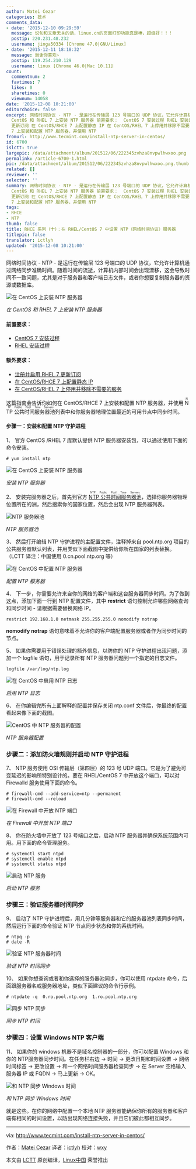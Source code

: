 ```yaml
---
author: Matei Cezar
categories: 技术
comments_data:
- date: '2015-12-10 09:29:59'
  message: 说句和文章无关的话，linux.cn的页面打印功能真是棒，超级好！！！
  postip: 220.231.48.232
  username: jinga50334 [Chrome 47.0|GNU/Linux]
- date: '2015-12-11 18:18:32'
  message: 谢谢你喜欢~
  postip: 119.254.210.129
  username: linux [Chrome 46.0|Mac 10.11]
count:
  commentnum: 2
  favtimes: 7
  likes: 0
  sharetimes: 0
  viewnum: 14058
date: '2015-12-08 10:21:00'
editorchoice: false
excerpt: 网络时间协议 - NTP - 是运行在传输层 123 号端口的 UDP 协议，它允许计算机通过网络同步准确时间。随着时间的流逝，计算机内部时间会出现漂移，这会导致时间不一致问题，尤其是对于服务器和客户端日志文件，或者你想要复制服务器的资源或数据库。  在
  CentOS 和 RHEL 7 上安装 NTP 服务器 前置要求：  CentOS 7 安装过程 RHEL 安装过程  额外要求：  注册并启用 RHEL 7
  更新订阅 在 CentOS/RHCE 7 上配置静态 IP 在 CentOS/RHEL 7 上停用并移除不需要的服务  这篇指南会告诉你如何在 CentOS/RHCE
  7 上安装和配置 NTP 服务器，并使用 NTP
fromurl: http://www.tecmint.com/install-ntp-server-in-centos/
id: 6700
islctt: true
largepic: /data/attachment/album/201512/06/222345zvhza8nvpwlhwxoo.png
permalink: /article-6700-1.html
pic: /data/attachment/album/201512/06/222345zvhza8nvpwlhwxoo.png.thumb.jpg
related: []
reviewer: ''
selector: ''
summary: 网络时间协议 - NTP - 是运行在传输层 123 号端口的 UDP 协议，它允许计算机通过网络同步准确时间。随着时间的流逝，计算机内部时间会出现漂移，这会导致时间不一致问题，尤其是对于服务器和客户端日志文件，或者你想要复制服务器的资源或数据库。  在
  CentOS 和 RHEL 7 上安装 NTP 服务器 前置要求：  CentOS 7 安装过程 RHEL 安装过程  额外要求：  注册并启用 RHEL 7
  更新订阅 在 CentOS/RHCE 7 上配置静态 IP 在 CentOS/RHEL 7 上停用并移除不需要的服务  这篇指南会告诉你如何在 CentOS/RHCE
  7 上安装和配置 NTP 服务器，并使用 NTP
tags:
- RHCE
- NTP
thumb: false
title: RHCE 系列（十）：在 RHEL/CentOS 7 中设置 NTP（网络时间协议）服务器
titlepic: false
translator: ictlyh
updated: '2015-12-08 10:21:00'
---
```


网络时间协议 - NTP - 是运行在传输层 123 号端口的 UDP 协议，它允许计算机通过网络同步准确时间。随着时间的流逝，计算机内部时间会出现漂移，这会导致时间不一致问题，尤其是对于服务器和客户端日志文件，或者你想要复制服务器的资源或数据库。


![在 CentOS 上安装 NTP 服务器](/data/attachment/album/201512/06/222345zvhza8nvpwlhwxoo.png)


*在 CentOS 和 RHEL 7 上安装 NTP 服务器*


#### 前置要求：


* [CentOS 7 安装过程](http://www.tecmint.com/centos-7-installation/)
* [RHEL 安装过程](http://www.tecmint.com/redhat-enterprise-linux-7-installation/)


#### 额外要求：


* [注册并启用 RHEL 7 更新订阅](http://www.tecmint.com/enable-redhat-subscription-reposiories-and-updates-for-rhel-7/)
* [在 CentOS/RHCE 7 上配置静态 IP](http://www.tecmint.com/configure-network-interface-in-rhel-centos-7-0/)
* [在 CentOS/RHEL 7 上停用并移除不需要的服务](http://www.tecmint.com/remove-unwanted-services-in-centos-7/)


这篇指南会告诉你如何在 CentOS/RHCE 7 上安装和配置 NTP 服务器，并使用 <ruby> NTP 公共时间服务器池 <rp>  （ </rp> <rt>  NTP Public Pool Time Servers </rt> <rp>  ） </rp></ruby>列表中和你服务器地理位置最近的可用节点中同步时间。


#### 步骤一：安装和配置 NTP 守护进程


1、 官方 CentOS /RHEL 7 库默认提供 NTP 服务器安装包，可以通过使用下面的命令安装。



```
# yum install ntp

```

![在 CentOS 上安装 NTP 服务器](/data/attachment/album/201512/06/222347s2ygmygxymxr16qg.png)


*安装 NTP 服务器*


2、 安装完服务器之后，首先到官方 <ruby> <a href="http://www.pool.ntp.org/en/">  NTP 公共时间服务器池 </a> <rp>  （ </rp> <rt>  NTP Public Pool Time Servers </rt> <rp>  ） </rp></ruby>，选择你服务器物理位置所在的洲，然后搜索你的国家位置，然后会出现 NTP 服务器列表。


![NTP 服务器池](/data/attachment/album/201512/06/222404q543a8948t4ojgto.png)


*NTP 服务器池*


3、 然后打开编辑 NTP 守护进程的主配置文件，注释掉来自 pool.ntp.org 项目的公共服务器默认列表，并用类似下面截图中提供给你所在国家的列表替换。（LCTT 译注：中国使用 0.cn.pool.ntp.org 等）


![在 CentOS 中配置 NTP 服务器](/data/attachment/album/201512/06/222408sgrlkgg9erg70r90.png)


*配置 NTP 服务器*


4、 下一步，你需要允许来自你的网络的客户端和这台服务器同步时间。为了做到这点，添加下面一行到 NTP 配置文件，其中 **restrict** 语句控制允许哪些网络查询和同步时间 - 请根据需要替换网络 IP。



```
restrict 192.168.1.0 netmask 255.255.255.0 nomodify notrap

```

**nomodify notrap** 语句意味着不允许你的客户端配置服务器或者作为同步时间的节点。


5、 如果你需要用于错误处理的额外信息，以防你的 NTP 守护进程出现问题，添加一个 logfile 语句，用于记录所有 NTP 服务器问题到一个指定的日志文件。



```
logfile /var/log/ntp.log

```

![在 CentOS 中启用 NTP 日志](/data/attachment/album/201512/06/222417s4fzngrwdsk6fzok.png)


*启用 NTP 日志*


6、 在你编辑完所有上面解释的配置并保存关闭 ntp.conf 文件后，你最终的配置看起来像下面的截图。


![CentOS 中 NTP 服务器的配置](/data/attachment/album/201512/06/222444ovcx7mm3cjccmwck.png)


*NTP 服务器配置*


### 步骤二：添加防火墙规则并启动 NTP 守护进程


7、 NTP 服务使用 OSI 传输层（第四层）的 123 号 UDP 端口。它是为了避免可变延迟的影响所特别设计的。要在 RHEL/CentOS 7 中开放这个端口，可以对 Firewalld 服务使用下面的命令。



```
# firewall-cmd --add-service=ntp --permanent
# firewall-cmd --reload

```

![在 Firewall 中开放 NTP 端口](/data/attachment/album/201512/06/222448j7fk2gyi3g43dk2f.png)


*在 Firewall 中开放 NTP 端口*


8、 你在防火墙中开放了 123 号端口之后，启动 NTP 服务器并确保系统范围内可用。用下面的命令管理服务。



```
# systemctl start ntpd
# systemctl enable ntpd
# systemctl status ntpd

```

![启动 NTP 服务](/data/attachment/album/201512/06/222523ubmy38e8umy8rryb.png)


*启动 NTP 服务*


### 步骤三：验证服务器时间同步


9、 启动了 NTP 守护进程后，用几分钟等服务器和它的服务器池列表同步时间，然后运行下面的命令验证 NTP 节点同步状态和你的系统时间。



```
# ntpq -p
# date -R

```

![验证 NTP 服务器时间](/data/attachment/album/201512/06/222527tzo4h2a4b28bcdbh.png)


*验证 NTP 时间同步*


10、 如果你想查询或者和你选择的服务器池同步，你可以使用 ntpdate 命令，后面跟服务器名或服务器地址，类似下面建议的命令行示例。



```
# ntpdate -q  0.ro.pool.ntp.org  1.ro.pool.ntp.org

```

![同步 NTP 同步](/data/attachment/album/201512/06/222535x1i841o1cu1r8h4y.png)


*同步 NTP 时间*


### 步骤四：设置 Windows NTP 客户端


11、 如果你的 windows 机器不是域名控制器的一部分，你可以配置 Windows 和你的 NTP服务器同步时间。在任务栏右边 -> 时间 -> 更改日期和时间设置 -> 网络时间标签 -> 更改设置 -> 和一个网络时间服务器检查同步 -> 在 Server 空格输入服务器 IP 或 FQDN -> 马上更新 -> OK。


![和 NTP 同步 Windows 时间](/data/attachment/album/201512/06/222552nmgjhzhttwupuuaj.png)


*和 NTP 同步 Windows 时间*


就是这些。在你的网络中配置一个本地 NTP 服务器能确保你所有的服务器和客户端有相同的时间设置，以防出现网络连接失败，并且它们彼此都相互同步。




---


via: <http://www.tecmint.com/install-ntp-server-in-centos/>


作者：[Matei Cezar](http://www.tecmint.com/author/cezarmatei/) 译者：[ictlyh](http://motouxiaogui.cn/blog) 校对：[wxy](https://github.com/wxy)


本文由 [LCTT](https://github.com/LCTT/TranslateProject) 原创编译，[Linux中国](https://linux.cn/) 荣誉推出